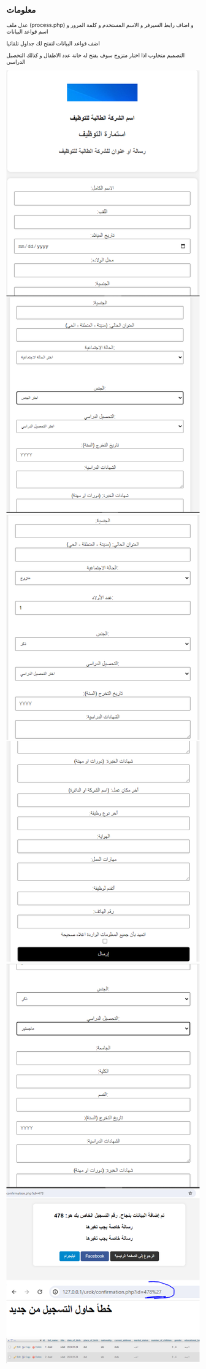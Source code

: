 ## معلومات 
عدل ملف (process.php)
و اضاف رابط السيرفر و الاسم المستخدم و كلمة المرور و اسم قواعد البيانات


اضف قواعد البيانات لتفتح لك جداول تلقائيا 

التصميم متجاوب اذا اختار متزوج سوف يفتح له خانة عدد الاطفال و كذلك التحصيل الدراسي

![Screenshot](Screenshots/1.PNG)
![Screenshot](Screenshots/2.PNG)
![Screenshot](Screenshots/3.PNG)
![Screenshot](Screenshots/4.PNG)
![Screenshot](Screenshots/5.PNG)
![Screenshot](Screenshots/6.PNG)
![Screenshot](Screenshots/7.PNG)
![Screenshot](Screenshots/8.PNG)

